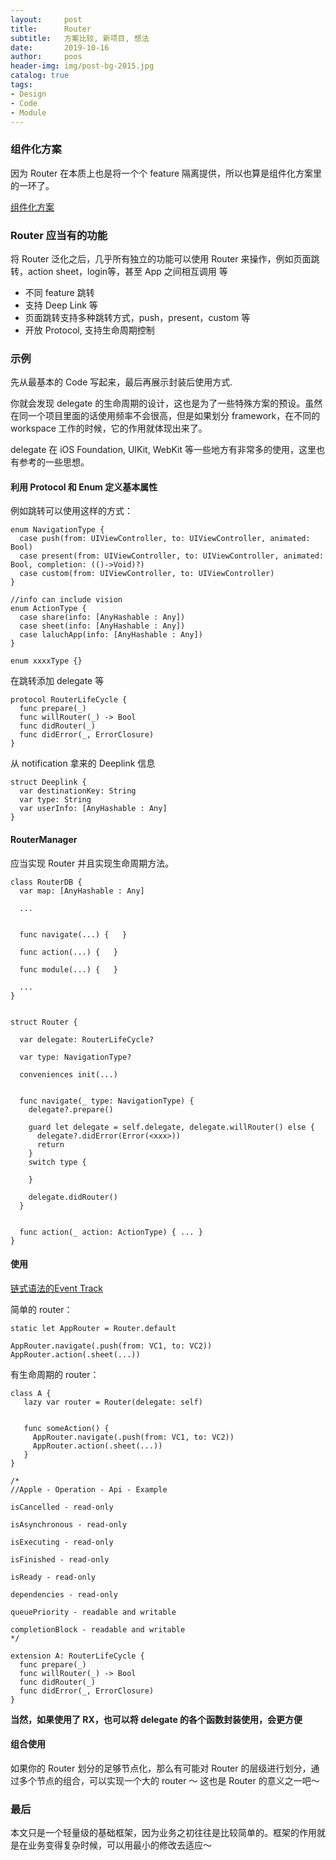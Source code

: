 ```yaml
---
layout:     post
title:      Router
subtitle:   方案比较, 新项目, 想法
date:       2019-10-16
author:     poos
header-img: img/post-bg-2015.jpg
catalog: true
tags:
- Design
- Code
- Module
---
```



### 组件化方案

因为 Router 在本质上也是将一个个 feature 隔离提供，所以也算是组件化方案里的一环了。

[组件化方案](https://poos.github.io/2018/10/10/Module/)

### Router 应当有的功能

将 Router 泛化之后，几乎所有独立的功能可以使用 Router 来操作，例如页面跳转，action sheet，login等，甚至 App 之间相互调用 等

- 不同 feature 跳转
- 支持 Deep Link 等
- 页面跳转支持多种跳转方式，push，present，custom 等
- 开放 Protocol, 支持生命周期控制


### 示例

先从最基本的 Code 写起来，最后再展示封装后使用方式.

你就会发现 delegate 的生命周期的设计，这也是为了一些特殊方案的预设。虽然在同一个项目里面的话使用频率不会很高，但是如果划分 framework，在不同的 workspace 工作的时候，它的作用就体现出来了。

delegate 在 iOS Foundation, UIKit, WebKit 等一些地方有非常多的使用，这里也有参考的一些思想。

#### 利用 Protocol 和 Enum 定义基本属性

例如跳转可以使用这样的方式：
```
enum NavigationType {
  case push(from: UIViewController, to: UIViewController, animated: Bool)
  case present(from: UIViewController, to: UIViewController, animated: Bool, completion: (()->Void)?)
  case custom(from: UIViewController, to: UIViewController)
}

//info can include vision
enum ActionType {
  case share(info: [AnyHashable : Any])
  case sheet(info: [AnyHashable : Any])
  case laluchApp(info: [AnyHashable : Any])
}

enum xxxxType {}
```


在跳转添加 delegate 等
```
protocol RouterLifeCycle {
  func prepare(_)
  func willRouter(_) -> Bool
  func didRouter(_)
  func didError(_, ErrorClosure)
}
```


从 notification 拿来的 Deeplink 信息
```
struct Deeplink {
  var destinationKey: String
  var type: String
  var userInfo: [AnyHashable : Any]
}
```

#### RouterManager

应当实现 Router 并且实现生命周期方法。

```
class RouterDB {
  var map: [AnyHashable : Any]

  ...


  func navigate(...) {   }

  func action(...) {   }

  func module(...) {   }

  ...
}


struct Router {

  var delegate: RouterLifeCycle?

  var type: NavigationType?

  conveniences init(...)


  func navigate(_ type: NavigationType) {
    delegate?.prepare()

    guard let delegate = self.delegate, delegate.willRouter() else {
      delegate?.didError(Error(<xxx>))
      return
    }
    switch type {

    }

    delegate.didRouter()
  }


  func action(_ action: ActionType) { ... }
}
```

#### 使用


[链式语法的Event Track](https://poos.github.io/2018/07/17/ProjectEvent/)

简单的 router：

```
static let AppRouter = Router.default

AppRouter.navigate(.push(from: VC1, to: VC2))
AppRouter.action(.sheet(...))
```

有生命周期的 router：

```
class A {
   lazy var router = Router(delegate: self)


   func someAction() {
     AppRouter.navigate(.push(from: VC1, to: VC2))
     AppRouter.action(.sheet(...))
   }
}

/*
//Apple - Operation - Api - Example

isCancelled - read-only

isAsynchronous - read-only

isExecuting - read-only

isFinished - read-only

isReady - read-only

dependencies - read-only

queuePriority - readable and writable

completionBlock - readable and writable
*/

extension A: RouterLifeCycle {
  func prepare(_)
  func willRouter(_) -> Bool
  func didRouter(_)
  func didError(_, ErrorClosure)
}
```

**当然，如果使用了 RX，也可以将 delegate 的各个函数封装使用，会更方便**


#### 组合使用


如果你的 Router 划分的足够节点化，那么有可能对 Router 的层级进行划分，通过多个节点的组合，可以实现一个大的 router ～ 这也是 Router 的意义之一吧～


### 最后

本文只是一个轻量级的基础框架，因为业务之初往往是比较简单的。框架的作用就是在业务变得复杂时候，可以用最小的修改去适应～
